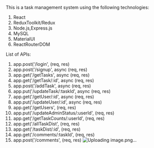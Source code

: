 This is a task management system using the following technologies:

1. React
2. ReduxToolkit/Redux 
3. Node.js,Express.js 
4. MySQL
5. MaterialUI
6. ReactRouterDOM

List of APIs:
1.	app.post('/login', (req, res)
2.	app.post('/signup', async (req, res)
3.	app.get('/getTasks', async (req, res)
4.	app.get('/getTask/:id', async (req, res)
5.	app.post('/addTask', async (req, res)
6.	app.put('/updateTask/:taskId', async (req, res)
7.	app.get('/getUser/:id', async (req, res)
8.	app.put('/updateUser/:id', async (req, res)
9.	app.get('/getUsers', (req, res)
10.	app.put('/updateAdminStatus/:userId', (req, res)
11.	app.get('/getTaskCounts/:userId', (req, res)
12.	app.get('/allTaskDist', (req, res)
13.	app.get('/taskDist/:id', (req, res)
14.	app.get('/comments/:taskId', (req, res)
15.	app.post('/comments', (req, res)
![Uploading image.png…]()
